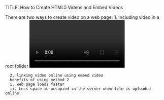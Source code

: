 TITLE: How to Create HTML5 Videos and Embed Videos

There are two ways to create video on a web page;
     1. Including video in a root follder 
                <video  autoplay controls>
                <source src ="video directory here" type = "video/mp4">
                Your browser does not support MP4 videos, Kindly change your browser!
                </video>

      2. linking video online using embed video
      benefits of using method 2
      i. web page loads faster 
      ii. Less space is occupied in the server when file is uploaded online.
